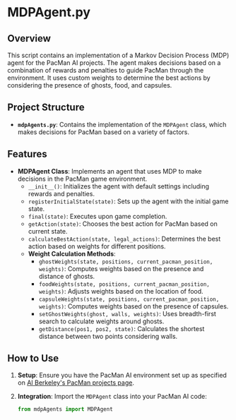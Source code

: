 # MDPAgent.py


## Overview
This script contains an implementation of a Markov Decision Process (MDP) agent for the PacMan AI projects. The agent makes decisions based on a combination of rewards and penalties to guide PacMan through the environment. It uses custom weights to determine the best actions by considering the presence of ghosts, food, and capsules.

## Project Structure
- **`mdpAgents.py`**: Contains the implementation of the `MDPAgent` class, which makes decisions for PacMan based on a variety of factors.

## Features
- **MDPAgent Class**: Implements an agent that uses MDP to make decisions in the PacMan game environment.
  - `__init__()`: Initializes the agent with default settings including rewards and penalties.
  - `registerInitialState(state)`: Sets up the agent with the initial game state.
  - `final(state)`: Executes upon game completion.
  - `getAction(state)`: Chooses the best action for PacMan based on current state.
  - `calculateBestAction(state, legal_actions)`: Determines the best action based on weights for different positions.
  - **Weight Calculation Methods**:
    - `ghostWeights(state, positions, current_pacman_position, weights)`: Computes weights based on the presence and distance of ghosts.
    - `foodWeights(state, positions, current_pacman_position, weights)`: Adjusts weights based on the location of food.
    - `capsuleWeights(state, positions, current_pacman_position, weights)`: Computes weights based on the presence of capsules.
    - `setGhostWeights(ghost, walls, weights)`: Uses breadth-first search to calculate weights around ghosts.
    - `getDistance(pos1, pos2, state)`: Calculates the shortest distance between two points considering walls.

## How to Use
1. **Setup**: Ensure you have the PacMan AI environment set up as specified on [AI Berkeley's PacMan projects page](http://ai.berkeley.edu/).

2. **Integration**: Import the `MDPAgent` class into your PacMan AI code:
   ```python
   from mdpAgents import MDPAgent
